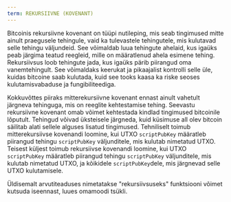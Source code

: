 ```yaml
---
term: REKURSIIVNE (KOVENANT)
---
```


Bitcoinis rekursiivne kovenant on tüüpi nutileping, mis seab tingimused mitte ainult praegusele tehingule, vaid ka tulevastele tehingutele, mis kulutavad selle tehingu väljundeid. See võimaldab luua tehingute ahelaid, kus igaüks peab järgima teatud reegleid, mille on määratlenud ahela esimene tehing. Rekursiivsus loob tehingute jada, kus igaüks pärib piirangud oma vanemtehingult. See võimaldaks keerukat ja pikaajalist kontrolli selle üle, kuidas bitcoine saab kulutada, kuid see tooks kaasa ka riske seoses kulutamisvabaduse ja fungibiliteediga.

Kokkuvõttes piiraks mitterekursiivne kovenant ennast ainult vahetult järgneva tehinguga, mis on reeglite kehtestamise tehing. Seevastu rekursiivne kovenant omab võimet kehtestada kindlad tingimused bitcoinile lõputult. Tehingud võivad üksteisele järgneda, kuid küsimuse all olev bitcoin säilitab alati sellele alguses lisatud tingimused. Tehniliselt toimub mitterekursiivse kovenandi loomine, kui UTXO `scriptPubKey` määratleb piirangud tehingu `scriptPubKey` väljunditele, mis kulutab nimetatud UTXO. Teisest küljest toimub rekursiivse kovenandi loomine, kui UTXO `scriptPubKey` määratleb piirangud tehingu `scriptPubKey` väljunditele, mis kulutab nimetatud UTXO, ja kõikidele `scriptPubKey`dele, mis järgnevad selle UTXO kulutamisele.

Üldisemalt arvutiteaduses nimetatakse "rekursiivsuseks" funktsiooni võimet kutsuda iseennast, luues omamoodi tsükli.